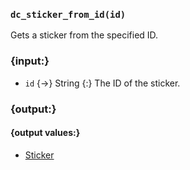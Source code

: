 ### `dc_sticker_from_id(id)`

Gets a sticker from the specified ID.


### {input:}

* `id` {->} String
  {:} The ID of the sticker.


### {output:}

#### {output values:}

* [Sticker](/values/sticker.md)